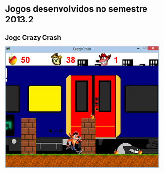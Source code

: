 Jogos desenvolvidos no semestre 2013.2
======================================

Jogo Crazy Crash 
----------------
![Jogo Crazy Crash](crazycrash/screenshot.png?raw=true "Captura de Tela")


